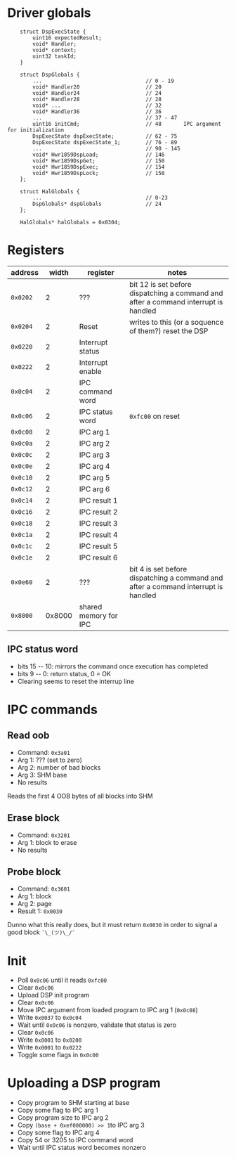 # Driver globals

```
    struct DspExecState {
        uint16 expectedResult;
        void* Handler;
        void* context;
        uint32 taskId;
    }

    struct DspGlobals {
        ...                                 // 0 - 19
        void* Handler20                     // 20
        void* Handler24                     // 24
        void* Handler28                     // 28
        void* ...                           // 32
        void* Handler36                     // 36
        ...                                 // 37 - 47
        uint16 initCmd;                     // 48       IPC argument for initialization
        DspExecState dspExecState;          // 62 - 75
        DspExecState dspExecState_1;        // 76 - 89
        ...                                 // 90 - 145
        void* Hwr1859DspLoad;               // 146
        void* Hwr1859DspGet;                // 150
        void* Hwr1859DspExec;               // 154
        void* Hwr1859DspLock;               // 158
    };

    struct HalGlobals {
        ...                                 // 0-23
        DspGlobals* dspGlobals              // 24
    };

    HalGlobals* halGlobals = 0x0304;
```

# Registers

| address  | width  | register              | notes                                                                               |
| -------- | ------ | --------------------- | ----------------------------------------------------------------------------------- |
| `0x0202` | 2      | ???                   | bit 12 is set before dispatching a command and after a command interrupt is handled |
| `0x0204` | 2      | Reset                 | writes to this (or a soquence of them?) reset the DSP                               |
| `0x0220` | 2      | Interrupt status      |                                                                                     |
| `0x0222` | 2      | Interrupt enable      |                                                                                     |
| `0x0c04` | 2      | IPC command word      |                                                                                     |
| `0x0c06` | 2      | IPC status word       | `0xfc00` on reset                                                                   |
| `0x0c08` | 2      | IPC arg 1             |                                                                                     |
| `0x0c0a` | 2      | IPC arg 2             |                                                                                     |
| `0x0c0c` | 2      | IPC arg 3             |                                                                                     |
| `0x0c0e` | 2      | IPC arg 4             |                                                                                     |
| `0x0c10` | 2      | IPC arg 5             |                                                                                     |
| `0x0c12` | 2      | IPC arg 6             |                                                                                     |
| `0x0c14` | 2      | IPC result 1          |                                                                                     |
| `0x0c16` | 2      | IPC result 2          |                                                                                     |
| `0x0c18` | 2      | IPC result 3          |                                                                                     |
| `0x0c1a` | 2      | IPC result 4          |                                                                                     |
| `0x0c1c` | 2      | IPC result 5          |                                                                                     |
| `0x0c1e` | 2      | IPC result 6          |                                                                                     |
| `0x0e60` | 2      | ???                   | bit 4 is set before dispatching a command and after a command interrupt is handled  |
| `0x8000` | 0x8000 | shared memory for IPC |                                                                                     |

## IPC status word

-   bits 15 -- 10: mirrors the command once execution has completed
-   bits 9 -- 0: return status, 0 = OK
-   Clearing seems to reset the interrup line

# IPC commands

## Read oob

-   Command: `0x3a01`
-   Arg 1: ??? (set to zero)
-   Arg 2: number of bad blocks
-   Arg 3: SHM base
-   No results

Reads the first 4 OOB bytes of all blocks into SHM

## Erase block

-   Command: `0x3201`
-   Arg 1: block to erase
-   No results

## Probe block

-   Command: `0x3601`
-   Arg 1: block
-   Arg 2: page
-   Result 1: `0x0030`

Dunno what this really does, but it must return `0x0030` in order to signal
a good block `¯\_(ツ)\_/¯`

# Init

-   Poll `0x0c06` until it reads `0xfc00`
-   Clear `0x0c06`
-   Upload DSP init program
-   Clear `0x0c06`
-   Move IPC argument from loaded program to IPC arg 1 (`0x0c08`)
-   Write `0x0037` to `0x0c04`
-   Wait until `0x0c06` is nonzero, validate that status is zero
-   Clear `0x0c06`
-   Write `0x0001` to `0x0200`
-   Write `0x0001` to `0x0222`
-   Toggle some flags in `0x0c00`

# Uploading a DSP program

-   Copy program to SHM starting at base
-   Copy some flag to IPC arg 1
-   Copy program size to IPC arg 2
-   Copy `(base + 0xef000000) >> 1`to IPC arg 3
-   Copy some flag to IPC arg 4
-   Copy 54 or 3205 to IPC command word
-   Wait until IPC status word becomes nonzero
